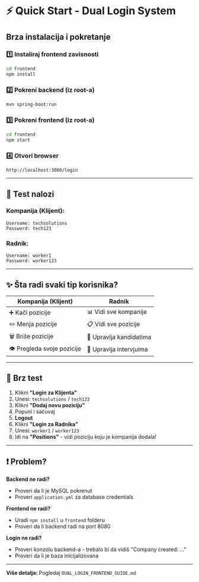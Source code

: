 # ⚡ Quick Start - Dual Login System

## Brza instalacija i pokretanje

### 1️⃣ Instaliraj frontend zavisnosti

```bash
cd frontend
npm install
```

### 2️⃣ Pokreni backend (iz root-a)

```bash
mvn spring-boot:run
```

### 3️⃣ Pokreni frontend (iz root-a)

```bash
cd frontend
npm start
```

### 4️⃣ Otvori browser

```
http://localhost:3000/login
```

---

## 🔑 Test nalozi

### Kompanija (Klijent):
```
Username: techsolutions
Password: tech123
```

### Radnik:
```
Username: worker1
Password: worker123
```

---

## ✨ Šta radi svaki tip korisnika?

| Kompanija (Klijent) | Radnik |
|---------------------|---------|
| ➕ Kači pozicije | 📊 Vidi sve kompanije |
| ✏️ Menja pozicije | 📋 Vidi sve pozicije |
| 🗑️ Briše pozicije | 👥 Upravlja kandidatima |
| 👁️ Pregleda svoje pozicije | 🤝 Upravlja intervjuima |

---

## 🎯 Brz test

1. Klikni **"Login za Klijenta"**
2. Unesi: `techsolutions` / `tech123`
3. Klikni **"Dodaj novu poziciju"**
4. Popuni i sačuvaj
5. **Logout**
6. Klikni **"Login za Radnika"**
7. Unesi: `worker1` / `worker123`
8. Idi na **"Positions"** - vidi poziciju koju je kompanija dodala!

---

## ❗ Problem?

**Backend ne radi?**
- Proveri da li je MySQL pokrenut
- Proveri `application.yml` za database credentials

**Frontend ne radi?**
- Uradi `npm install` u `frontend` folderu
- Proveri da li backend radi na port 8080

**Login ne radi?**
- Proveri konzolu backend-a - trebalo bi da vidiš "Company created: ..."
- Proveri da li je baza inicijalizovana

---

**Više detalja:** Pogledaj `DUAL_LOGIN_FRONTEND_GUIDE.md`

